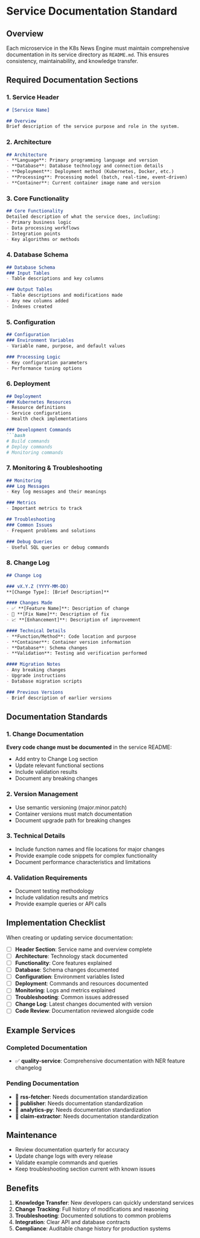 # Service Documentation Standard

## Overview

Each microservice in the K8s News Engine must maintain comprehensive documentation in its service directory as `README.md`. This ensures consistency, maintainability, and knowledge transfer.

## Required Documentation Sections

### 1. Service Header
```markdown
# [Service Name]

## Overview
Brief description of the service purpose and role in the system.
```

### 2. Architecture
```markdown
## Architecture
- **Language**: Primary programming language and version
- **Database**: Database technology and connection details
- **Deployment**: Deployment method (Kubernetes, Docker, etc.)
- **Processing**: Processing model (batch, real-time, event-driven)
- **Container**: Current container image name and version
```

### 3. Core Functionality
```markdown
## Core Functionality
Detailed description of what the service does, including:
- Primary business logic
- Data processing workflows
- Integration points
- Key algorithms or methods
```

### 4. Database Schema
```markdown
## Database Schema
### Input Tables
- Table descriptions and key columns

### Output Tables  
- Table descriptions and modifications made
- Any new columns added
- Indexes created
```

### 5. Configuration
```markdown
## Configuration
### Environment Variables
- Variable name, purpose, and default values

### Processing Logic
- Key configuration parameters
- Performance tuning options
```

### 6. Deployment
```markdown
## Deployment
### Kubernetes Resources
- Resource definitions
- Service configurations
- Health check implementations

### Development Commands
```bash
# Build commands
# Deploy commands  
# Monitoring commands
```

### 7. Monitoring & Troubleshooting
```markdown
## Monitoring
### Log Messages
- Key log messages and their meanings

### Metrics
- Important metrics to track

## Troubleshooting
### Common Issues
- Frequent problems and solutions

### Debug Queries
- Useful SQL queries or debug commands
```

### 8. Change Log
```markdown
## Change Log

### vX.Y.Z (YYYY-MM-DD)
**[Change Type]: [Brief Description]**

#### Changes Made
- ✅ **[Feature Name]**: Description of change
- 🔧 **[Fix Name]**: Description of fix
- 📈 **[Enhancement]**: Description of improvement

#### Technical Details  
- **Function/Method**: Code location and purpose
- **Container**: Container version information
- **Database**: Schema changes
- **Validation**: Testing and verification performed

#### Migration Notes
- Any breaking changes
- Upgrade instructions
- Database migration scripts

### Previous Versions
- Brief description of earlier versions
```

## Documentation Standards

### 1. Change Documentation
**Every code change must be documented** in the service README:
- Add entry to Change Log section
- Update relevant functional sections
- Include validation results
- Document any breaking changes

### 2. Version Management
- Use semantic versioning (major.minor.patch)
- Container versions must match documentation
- Document upgrade path for breaking changes

### 3. Technical Details
- Include function names and file locations for major changes
- Provide example code snippets for complex functionality
- Document performance characteristics and limitations

### 4. Validation Requirements
- Document testing methodology
- Include validation results and metrics
- Provide example queries or API calls

## Implementation Checklist

When creating or updating service documentation:

- [ ] **Header Section**: Service name and overview complete
- [ ] **Architecture**: Technology stack documented
- [ ] **Functionality**: Core features explained
- [ ] **Database**: Schema changes documented
- [ ] **Configuration**: Environment variables listed
- [ ] **Deployment**: Commands and resources documented
- [ ] **Monitoring**: Logs and metrics explained
- [ ] **Troubleshooting**: Common issues addressed
- [ ] **Change Log**: Latest changes documented with version
- [ ] **Code Review**: Documentation reviewed alongside code

## Example Services

### Completed Documentation
- ✅ **quality-service**: Comprehensive documentation with NER feature changelog
  
### Pending Documentation
- 🔄 **rss-fetcher**: Needs documentation standardization
- 🔄 **publisher**: Needs documentation standardization  
- 🔄 **analytics-py**: Needs documentation standardization
- 🔄 **claim-extractor**: Needs documentation standardization

## Maintenance

- Review documentation quarterly for accuracy
- Update change logs with every release
- Validate example commands and queries
- Keep troubleshooting section current with known issues

## Benefits

1. **Knowledge Transfer**: New developers can quickly understand services
2. **Change Tracking**: Full history of modifications and reasoning
3. **Troubleshooting**: Documented solutions to common problems  
4. **Integration**: Clear API and database contracts
5. **Compliance**: Auditable change history for production systems
